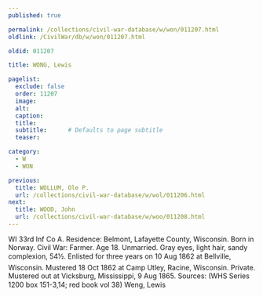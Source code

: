 ```yaml
---
published: true

permalink: /collections/civil-war-database/w/won/011207.html
oldlink: /CivilWar/db/w/won/011207.html

oldid: 011207

title: WONG, Lewis

pagelist:
  exclude: false
  order: 11207
  image: 
  alt:
  caption:
  title:
  subtitle:      # Defaults to page subtitle
  teaser:

category: 
  - W 
  - WON

previous:
  title: WOLLUM, Ole P.
  url: /collections/civil-war-database/w/wol/011206.html  
next:
  title: WOOD, John
  url: /collections/civil-war-database/w/woo/011208.html   
---
```

WI 33rd Inf Co A. Residence: Belmont, Lafayette County, Wisconsin. Born in Norway. Civil War: Farmer. Age 18. Unmarried. Gray eyes, light hair, sandy complexion, 5&#146;4&frac12;&#148;. Enlisted for three years on 10 Aug 1862 at Bellville, Wisconsin. Mustered 18 Oct 1862 at Camp Utley, Racine, Wisconsin. Private. Mustered out at Vicksburg, Mississippi, 9 Aug 1865. Sources: (WHS Series 1200 box 151-3,14; red book vol 38) &#147;Weng, Lewis&#148;